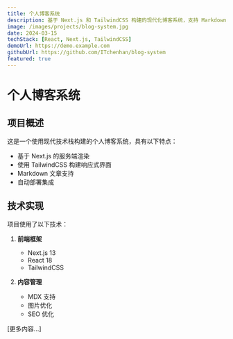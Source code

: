 ```yaml
---
title: 个人博客系统
description: 基于 Next.js 和 TailwindCSS 构建的现代化博客系统，支持 Markdown 文章编写和自动部署
image: /images/projects/blog-system.jpg
date: 2024-03-15
techStack: [React, Next.js, TailwindCSS]
demoUrl: https://demo.example.com
githubUrl: https://github.com/ITchenhan/blog-system
featured: true
---
```


# 个人博客系统

## 项目概述
这是一个使用现代技术栈构建的个人博客系统，具有以下特点：

- 基于 Next.js 的服务端渲染
- 使用 TailwindCSS 构建响应式界面
- Markdown 文章支持
- 自动部署集成

## 技术实现
项目使用了以下技术：

1. **前端框架**
   - Next.js 13
   - React 18
   - TailwindCSS

2. **内容管理**
   - MDX 支持
   - 图片优化
   - SEO 优化

[更多内容...] 